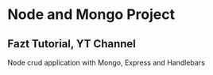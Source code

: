 # Node and Mongo Project
## Fazt Tutorial, YT Channel

Node crud application with Mongo, Express and Handlebars 